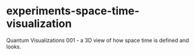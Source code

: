 # experiments-space-time-visualization
 Quantum Visualizations 001 - a 3D view of how space time is defined and looks. 
